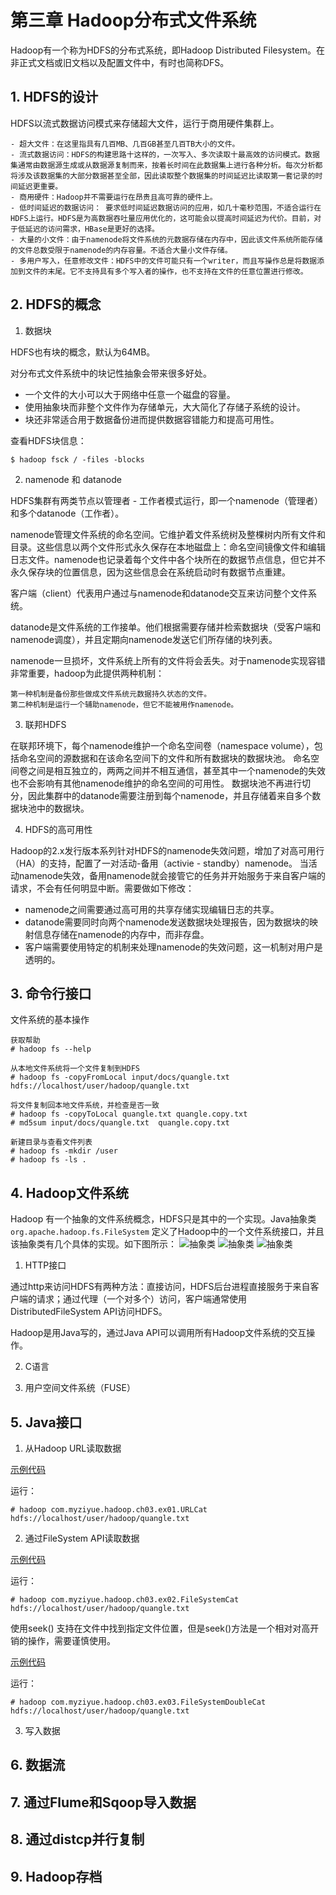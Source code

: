 第三章 Hadoop分布式文件系统
================

Hadoop有一个称为HDFS的分布式系统，即Hadoop Distributed Filesystem。在非正式文档或旧文档以及配置文件中，有时也简称DFS。

## 1. HDFS的设计

HDFS以流式数据访问模式来存储超大文件，运行于商用硬件集群上。
```
- 超大文件：在这里指具有几百MB、几百GB甚至几百TB大小的文件。
- 流式数据访问：HDFS的构建思路十这样的，一次写入、多次读取十最高效的访问模式。数据集通常由数据源生成或从数据源复制而来，按着长时间在此数据集上进行各种分析。每次分析都将涉及该数据集的大部分数据甚至全部，因此读取整个数据集的时间延迟比读取第一套记录的时间延迟更重要。
- 商用硬件：Hadoop并不需要运行在昂贵且高可靠的硬件上。
- 低时间延迟的数据访问： 要求低时间延迟数据访问的应用，如几十毫秒范围，不适合运行在HDFS上运行。HDFS是为高数据吞吐量应用优化的，这可能会以提高时间延迟为代价。目前，对于低延迟的访问需求，HBase是更好的选择。
- 大量的小文件：由于namenode将文件系统的元数据存储在内存中，因此该文件系统所能存储的文件总数受限于namenode的内存容量。不适合大量小文件存储。
- 多用户写入，任意修改文件：HDFS中的文件可能只有一个writer，而且写操作总是将数据添加到文件的末尾。它不支持具有多个写入者的操作，也不支持在文件的任意位置进行修改。
```

## 2. HDFS的概念

1. 数据块

HDFS也有块的概念，默认为64MB。

对分布式文件系统中的块记性抽象会带来很多好处。
- 一个文件的大小可以大于网络中任意一个磁盘的容量。
- 使用抽象块而非整个文件作为存储单元，大大简化了存储子系统的设计。
- 块还非常适合用于数据备份进而提供数据容错能力和提高可用性。

查看HDFS块信息：
```
$ hadoop fsck / -files -blocks
```

2. namenode 和 datanode

HDFS集群有两类节点以管理者 - 工作者模式运行，即一个namenode（管理者）和多个datanode（工作者）。

namenode管理文件系统的命名空间。它维护着文件系统树及整棵树内所有文件和目录。这些信息以两个文件形式永久保存在本地磁盘上：命名空间镜像文件和编辑日志文件。namenode也记录着每个文件中各个块所在的数据节点信息，但它并不永久保存块的位置信息，因为这些信息会在系统启动时有数据节点重建。

客户端（client）代表用户通过与namenode和datanode交互来访问整个文件系统。

datanode是文件系统的工作接单。他们根据需要存储并检索数据块（受客户端和namenode调度），并且定期向namenode发送它们所存储的块列表。

namenode一旦损坏，文件系统上所有的文件将会丢失。对于namenode实现容错非常重要，hadoop为此提供两种机制：
```
第一种机制是备份那些做成文件系统元数据持久状态的文件。
第二种机制是运行一个辅助namenode，但它不能被用作namenode。
```

3. 联邦HDFS

在联邦环境下，每个namenode维护一个命名空间卷（namespace volume），包括命名空间的源数据和在该命名空间下的文件和所有数据块的数据块池。
命名空间卷之间是相互独立的，两两之间并不相互通信，甚至其中一个namenode的失效也不会影响有其他namenode维护的命名空间的可用性。
数据块池不再进行切分，因此集群中的datanode需要注册到每个namenode，并且存储着来自多个数据块池中的数据块。

4. HDFS的高可用性

Hadoop的2.x发行版本系列针对HDFS的namenode失效问题，增加了对高可用行（HA）的支持，配置了一对活动-备用（activie - standby）namenode。
当活动namenode失效，备用namenode就会接管它的任务并开始服务于来自客户端的请求，不会有任何明显中断。需要做如下修改：

- namenode之间需要通过高可用的共享存储实现编辑日志的共享。
- datanode需要同时向两个namenode发送数据块处理报告，因为数据块的映射信息存储在namenode的内存中，而非存盘。
- 客户端需要使用特定的机制来处理namenode的失效问题，这一机制对用户是透明的。

## 3. 命令行接口

文件系统的基本操作

```
获取帮助
# hadoop fs --help
```

```
从本地文件系统将一个文件复制到HDFS
# hadoop fs -copyFromLocal input/docs/quangle.txt hdfs://localhost/user/hadoop/quangle.txt
```

```
将文件复制回本地文件系统，并检查是否一致
# hadoop fs -copyToLocal quangle.txt quangle.copy.txt
# md5sum input/docs/quangle.txt  quangle.copy.txt
```

```
新建目录与查看文件列表
# hadoop fs -mkdir /user
# hadoop fs -ls .
```

## 4. Hadoop文件系统

Hadoop 有一个抽象的文件系统概念，HDFS只是其中的一个实现。Java抽象类 `org.apache.hadoop.fs.FileSystem` 定义了Hadoop中的一个文件系统接口，并且该抽象类有几个具体的实现。如下图所示：
![抽象类](./images/hdfs1.png)
![抽象类](./images/hdfs2.png)
![抽象类](./images/hdfs3.png)

1. HTTP接口

通过http来访问HDFS有两种方法：直接访问，HDFS后台进程直接服务于来自客户端的请求；通过代理（一个对多个）访问，客户端通常使用DistributedFileSystem API访问HDFS。

Hadoop是用Java写的，通过Java API可以调用所有Hadoop文件系统的交互操作。

2. C语言

3. 用户空间文件系统（FUSE）

## 5. Java接口

1. 从Hadoop URL读取数据

[示例代码](https://github.com/myziyue/learn-to-hadoop/tree/master/src/com/myziyue/hadoop/ch03/ex01/)

运行：
```
# hadoop com.myziyue.hadoop.ch03.ex01.URLCat hdfs://localhost/user/hadoop/quangle.txt
```

2. 通过FileSystem API读取数据

[示例代码](https://github.com/myziyue/learn-to-hadoop/tree/master/src/com/myziyue/hadoop/ch03/ex02/)

运行：
```
# hadoop com.myziyue.hadoop.ch03.ex02.FileSystemCat hdfs://localhost/user/hadoop/quangle.txt
```

使用seek() 支持在文件中找到指定文件位置，但是seek()方法是一个相对对高开销的操作，需要谨慎使用。

[示例代码](https://github.com/myziyue/learn-to-hadoop/tree/master/src/com/myziyue/hadoop/ch03/ex03/)

运行：
```
# hadoop com.myziyue.hadoop.ch03.ex03.FileSystemDoubleCat hdfs://localhost/user/hadoop/quangle.txt
```

3. 写入数据


## 6. 数据流




## 7. 通过Flume和Sqoop导入数据



## 8. 通过distcp并行复制




## 9. Hadoop存档






